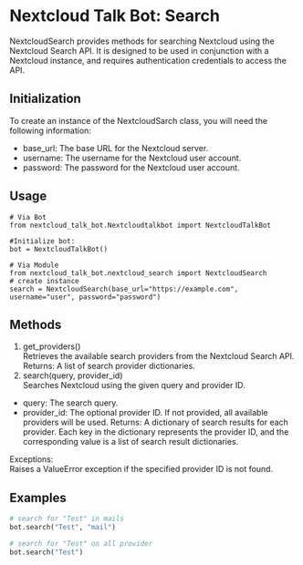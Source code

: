 # Nextcloud Talk Bot: Search

NextcloudSearch provides methods for searching Nextcloud using the Nextcloud Search API. It is designed to be used in conjunction with a Nextcloud instance, and requires authentication credentials to access the API.

## Initialization

To create an instance of the NextcloudSarch class, you will need the following information:

- base_url: The base URL for the Nextcloud server.
- username: The username for the Nextcloud user account.
- password: The password for the Nextcloud user account.


## Usage

```
# Via Bot
from nextcloud_talk_bot.Nextcloudtalkbot import NextcloudTalkBot

#Initialize bot:
bot = NextcloudTalkBot()

# Via Module
from nextcloud_talk_bot.nextcloud_search import NextcloudSearch
# create instance
search = NextcloudSearch(base_url="https://example.com", username="user", password="password")
```
    
## Methods

1. get_providers()  
Retrieves the available search providers from the Nextcloud Search API.
Returns: A list of search provider dictionaries.
2. search(query, provider_id)  
Searches Nextcloud using the given query and provider ID.
- query: The search query.
- provider_id: The optional provider ID. If not provided, all available providers will be used.
Returns: A dictionary of search results for each provider. Each key in the dictionary represents the provider ID, and the corresponding value is a list of search result dictionaries.

Exceptions:  
Raises a ValueError exception if the specified provider ID is not found.
## Examples

```python
# search for "Test" in mails
bot.search("Test", "mail")

# search for "Test" on all provider
bot.search("Test")

```
